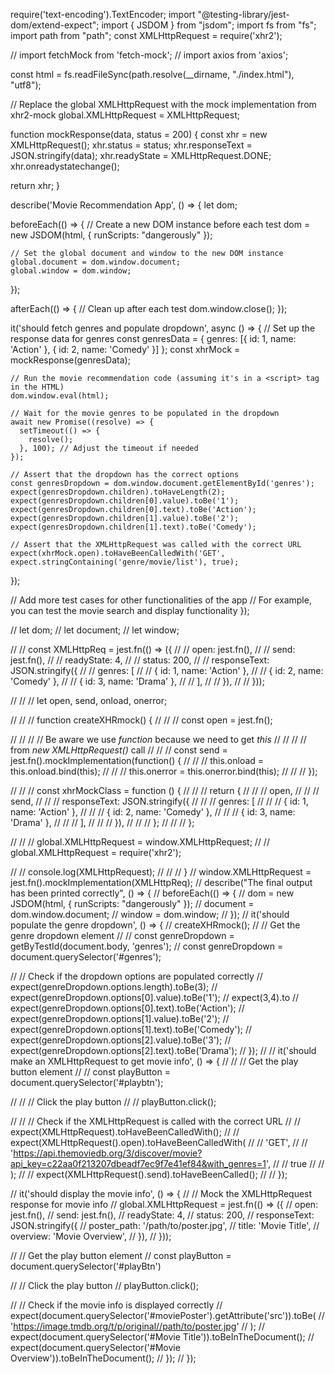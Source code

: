require('text-encoding').TextEncoder;
import "@testing-library/jest-dom/extend-expect";
import { JSDOM } from "jsdom";
import fs from "fs";
import path from "path";
const XMLHttpRequest = require('xhr2');

// import fetchMock from 'fetch-mock';
// import axios from 'axios';

const html = fs.readFileSync(path.resolve(__dirname, "./index.html"), "utf8");


// Replace the global XMLHttpRequest with the mock implementation from xhr2-mock
global.XMLHttpRequest = XMLHttpRequest;

function mockResponse(data, status = 200) {
  const xhr = new XMLHttpRequest();
  xhr.status = status;
  xhr.responseText = JSON.stringify(data);
  xhr.readyState = XMLHttpRequest.DONE;
  xhr.onreadystatechange();

  return xhr;
}

describe('Movie Recommendation App', () => {
  let dom;

  beforeEach(() => {
    // Create a new DOM instance before each test
    dom = new JSDOM(html, { runScripts: "dangerously" });

    // Set the global document and window to the new DOM instance
    global.document = dom.window.document;
    global.window = dom.window;
  });

  afterEach(() => {
    // Clean up after each test
    dom.window.close();
  });

  it('should fetch genres and populate dropdown', async () => {
    // Set up the response data for genres
    const genresData = { genres: [{ id: 1, name: 'Action' }, { id: 2, name: 'Comedy' }] };
    const xhrMock = mockResponse(genresData);

    // Run the movie recommendation code (assuming it's in a <script> tag in the HTML)
    dom.window.eval(html);

    // Wait for the movie genres to be populated in the dropdown
    await new Promise((resolve) => {
      setTimeout(() => {
        resolve();
      }, 100); // Adjust the timeout if needed
    });

    // Assert that the dropdown has the correct options
    const genresDropdown = dom.window.document.getElementById('genres');
    expect(genresDropdown.children).toHaveLength(2);
    expect(genresDropdown.children[0].value).toBe('1');
    expect(genresDropdown.children[0].text).toBe('Action');
    expect(genresDropdown.children[1].value).toBe('2');
    expect(genresDropdown.children[1].text).toBe('Comedy');

    // Assert that the XMLHttpRequest was called with the correct URL
    expect(xhrMock.open).toHaveBeenCalledWith('GET', expect.stringContaining('genre/movie/list'), true);
  });

  // Add more test cases for other functionalities of the app
  // For example, you can test the movie search and display functionality
});



































// let dom;
// let document;
// let window;

// // const XMLHttpReq = jest.fn(() => ({
// //   open: jest.fn(),
// //   send: jest.fn(),
// //   readyState: 4,
// //   status: 200,
// //   responseText: JSON.stringify({
// //     genres: [
// //       { id: 1, name: 'Action' },
// //       { id: 2, name: 'Comedy' },
// //       { id: 3, name: 'Drama' },
// //     ],
// //   }),
// // }));


// // // let open, send, onload, onerror;

// // // function createXHRmock() {
// // //   const open = jest.fn();

// // //   // Be aware we use *function* because we need to get *this*
// // //   // from *new XMLHttpRequest()* call
// // //   const send = jest.fn().mockImplementation(function() {
// // //       this.onload = this.onload.bind(this);
// // //       this.onerror = this.onerror.bind(this);
// // //   });

// // //   const xhrMockClass = function () {
// // //       return {
// // //           open,
// // //           send,
// // //           responseText: JSON.stringify({
// // //                 genres: [
// // //                   { id: 1, name: 'Action' },
// // //                   { id: 2, name: 'Comedy' },
// // //                   { id: 3, name: 'Drama' },
// // //                 ],
// // //               }),
// // //       };
// // //   };

// //   // global.XMLHttpRequest = window.XMLHttpRequest;
// // global.XMLHttpRequest = require('xhr2');

// //   console.log(XMLHttpRequest);
// // // }
// window.XMLHttpRequest = jest.fn().mockImplementation(XMLHttpReq);
// describe("The final output has been printed correctly", () => {
//   beforeEach(() => {
//     dom = new JSDOM(html, { runScripts: "dangerously" });
//     document = dom.window.document;
//     window = dom.window;
//   });
//   it('should populate the genre dropdown', () => {
//     createXHRmock();
//     // Get the genre dropdown element
//     // const genreDropdown = getByTestId(document.body, 'genres');
//     const genreDropdown = document.querySelector('#genres');

//     // Check if the dropdown options are populated correctly
//     expect(genreDropdown.options.length).toBe(3);
//     expect(genreDropdown.options[0].value).toBe('1');
//     expect(3,4).to
//     expect(genreDropdown.options[0].text).toBe('Action');
//     expect(genreDropdown.options[1].value).toBe('2');
//     expect(genreDropdown.options[1].text).toBe('Comedy');
//     expect(genreDropdown.options[2].value).toBe('3');
//     expect(genreDropdown.options[2].text).toBe('Drama');
//   });
//   // it('should make an XMLHttpRequest to get movie info', () => {
//   //   // Get the play button element
//     // const playButton = document.querySelector('#playbtn');

//   //   // Click the play button
//   //   playButton.click();

//   //   // Check if the XMLHttpRequest is called with the correct URL
//   //   expect(XMLHttpRequest).toHaveBeenCalledWith();
//   //   expect(XMLHttpRequest().open).toHaveBeenCalledWith(
//   //     'GET',
//   //     'https://api.themoviedb.org/3/discover/movie?api_key=c22aa0f213207dbeadf7ec9f7e41ef84&with_genres=1',
//   //     true
//   //   );
//   //   expect(XMLHttpRequest().send).toHaveBeenCalled();
//   // });

//   it('should display the movie info', () => {
//     // Mock the XMLHttpRequest response for movie info
//     global.XMLHttpRequest = jest.fn(() => ({
//       open: jest.fn(),
//       send: jest.fn(),
//       readyState: 4,
//       status: 200,
//       responseText: JSON.stringify({
//         poster_path: '/path/to/poster.jpg',
//         title: 'Movie Title',
//         overview: 'Movie Overview',
//       }),
//     }));

//     // Get the play button element
//     const playButton = document.querySelector('#playBtn')    

//     // Click the play button
//     playButton.click();

//     // Check if the movie info is displayed correctly
//     expect(document.querySelector('#moviePoster').getAttribute('src')).toBe(
//       'https://image.tmdb.org/t/p/original//path/to/poster.jpg'
//     );
//     expect(document.querySelector('#Movie Title')).toBeInTheDocument();
//     expect(document.querySelector('#Movie Overview')).toBeInTheDocument();
//   });
// });